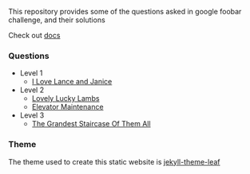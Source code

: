 This repository provides some of the questions asked in google foobar challenge, and their solutions

Check out [docs](https://rajat19.github.io/foobar)

### Questions
- Level 1
  - [I Love Lance and Janice](https://rajat19.github.io/foobar/i-love-lance-janice)
- Level 2
  - [Lovely Lucky Lambs](https://rajat19.github.io/foobar/lovely-lucky-lambs)
  - [Elevator Maintenance](https://rajat19.github.io/foobar/elevator-maintenance)
- Level 3
  - [The Grandest Staircase Of Them All](https://rajat19.github.io/foobar/the-grandest-staircase-of-them-all/solution)


### Theme
The theme used to create this static website is [jekyll-theme-leaf](https://github.com/SupunKavinda/jekyll-theme-leaf)